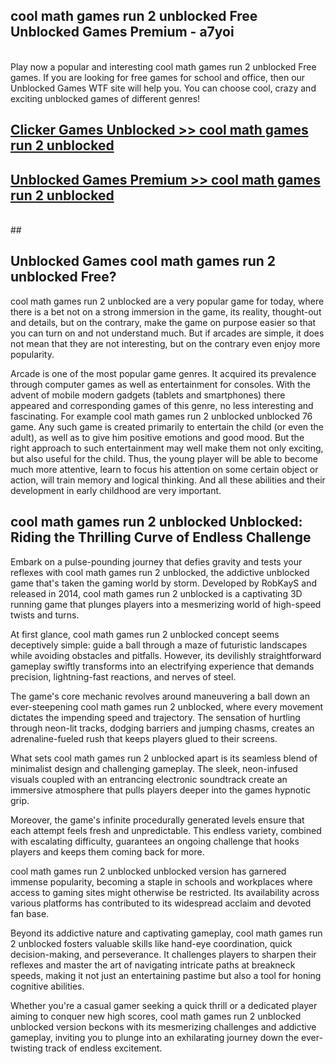 ## cool math games run 2 unblocked Free Unblocked Games Premium - a7yoi <br>
<br>
Play now a popular and interesting cool math games run 2 unblocked Free games. If you are looking for free games for school and office, then our Unblocked Games WTF site will help you. You can choose cool, crazy and exciting unblocked games of different genres!


##  [Clicker Games Unblocked >> cool math games run 2 unblocked](http://freeplayer.one?title=cool_math_games_run_2_unblocked&ref=05)

##  [Unblocked Games Premium >> cool math games run 2 unblocked](http://freeplayer.one?title=cool_math_games_run_2_unblocked&ref=05)
  <br>
  ##



## Unblocked Games cool math games run 2 unblocked Free?

cool math games run 2 unblocked are a very popular game for today, where there is a bet not on a strong immersion in the game, its reality, thought-out and details, but on the contrary, make the game on purpose easier so that you can turn on and not understand much. But if arcades are simple, it does not mean that they are not interesting, but on the contrary even enjoy more popularity.

Arcade is one of the most popular game genres. It acquired its prevalence through computer games as well as entertainment for consoles. With the advent of mobile modern gadgets (tablets and smartphones) there appeared and corresponding games of this genre, no less interesting and fascinating. For example cool math games run 2 unblocked unblocked 76 game. Any such game is created primarily to entertain the child (or even the adult), as well as to give him positive emotions and good mood. But the right approach to such entertainment may well make them not only exciting, but also useful for the child. Thus, the young player will be able to become much more attentive, learn to focus his attention on some certain object or action, will train memory and logical thinking. And all these abilities and their development in early childhood are very important.

##  cool math games run 2 unblocked Unblocked: Riding the Thrilling Curve of Endless Challenge

Embark on a pulse-pounding journey that defies gravity and tests your reflexes with cool math games run 2 unblocked, the addictive unblocked game that's taken the gaming world by storm. Developed by RobKayS and released in 2014, cool math games run 2 unblocked is a captivating 3D running game that plunges players into a mesmerizing world of high-speed twists and turns.

At first glance, cool math games run 2 unblocked concept seems deceptively simple: guide a ball through a maze of futuristic landscapes while avoiding obstacles and pitfalls. However, its devilishly straightforward gameplay swiftly transforms into an electrifying experience that demands precision, lightning-fast reactions, and nerves of steel.

The game's core mechanic revolves around maneuvering a ball down an ever-steepening cool math games run 2 unblocked, where every movement dictates the impending speed and trajectory. The sensation of hurtling through neon-lit tracks, dodging barriers and jumping chasms, creates an adrenaline-fueled rush that keeps players glued to their screens.

What sets cool math games run 2 unblocked apart is its seamless blend of minimalist design and challenging gameplay. The sleek, neon-infused visuals coupled with an entrancing electronic soundtrack create an immersive atmosphere that pulls players deeper into the games hypnotic grip.

Moreover, the game's infinite procedurally generated levels ensure that each attempt feels fresh and unpredictable. This endless variety, combined with escalating difficulty, guarantees an ongoing challenge that hooks players and keeps them coming back for more.

cool math games run 2 unblocked unblocked version has garnered immense popularity, becoming a staple in schools and workplaces where access to gaming sites might otherwise be restricted. Its availability across various platforms has contributed to its widespread acclaim and devoted fan base.

Beyond its addictive nature and captivating gameplay, cool math games run 2 unblocked fosters valuable skills like hand-eye coordination, quick decision-making, and perseverance. It challenges players to sharpen their reflexes and master the art of navigating intricate paths at breakneck speeds, making it not just an entertaining pastime but also a tool for honing cognitive abilities.

Whether you're a casual gamer seeking a quick thrill or a dedicated player aiming to conquer new high scores, cool math games run 2 unblocked unblocked version beckons with its mesmerizing challenges and addictive gameplay, inviting you to plunge into an exhilarating journey down the ever-twisting track of endless excitement.